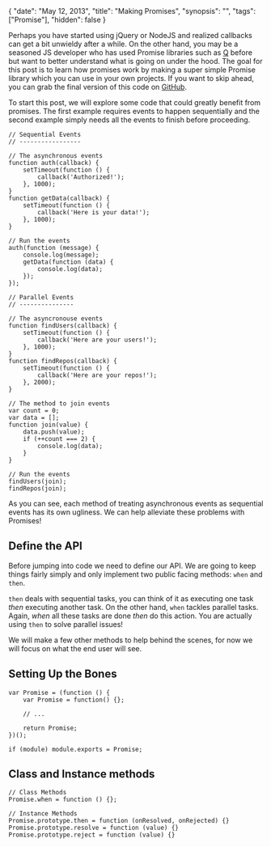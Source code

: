 <data>
{
    "date": "May 12, 2013",
    "title": "Making Promises",
    "synopsis": "",
    "tags": ["Promise"],
    "hidden": false
}
</data>

Perhaps you have started using jQuery or NodeJS and realized callbacks can get a
bit unwieldy after a while. On the other hand, you may be a seasoned JS
developer who has used Promise libraries such as [Q](#) before but want to
better understand what is going on under the hood. The goal for this post is to
learn how promises work by making a super simple Promise library which you can
use in your own projects. If you want to skip ahead, you can grab the final version of this code on [GitHub](https://github.com/kaw2k/Promise/blob/master/Promise.js).

To start this post, we will explore some code that could greatly benefit from
promises. The first example requires events to happen sequentially and the
second example simply needs all the events to finish before proceeding.


    // Sequential Events
    // -----------------

    // The asynchronous events
    function auth(callback) {
        setTimeout(function () {
            callback('Authorized!');
        }, 1000);
    }
    function getData(callback) {
        setTimeout(function () {
            callback('Here is your data!');
        }, 1000);
    }

    // Run the events
    auth(function (message) {
        console.log(message);
        getData(function (data) {
            console.log(data);
        });
    });

    // Parallel Events
    // ---------------

    // The asyncronouse events
    function findUsers(callback) {
        setTimeout(function () {
            callback('Here are your users!');
        }, 1000);
    }
    function findRepos(callback) {
        setTimeout(function () {
            callback('Here are your repos!');
        }, 2000);
    }

    // The method to join events
    var count = 0;
    var data = [];
    function join(value) {
        data.push(value);
        if (++count === 2) {
            console.log(data);
        }
    }

    // Run the events
    findUsers(join);
    findRepos(join);

As you can see, each method of treating asynchronous events as sequential events
has its own ugliness. We can help alleviate these problems with Promises!

## Define the API

Before jumping into code we need to define our API. We are going to keep things
fairly simply and only implement two public facing methods: `when` and `then`.

`then` deals with sequential tasks, you can think of it as executing one task *then* executing another task.  On the other hand, `when` tackles parallel tasks. Again, *when* all these tasks are done *then* do this action. You are actually using `then` to solve parallel issues!

We will make a few other methods to help behind the scenes, for now we will
focus on what the end user will see.

## Setting Up the Bones

    var Promise = (function () {
        var Promise = function() {};

        // ...

        return Promise;
    })();

    if (module) module.exports = Promise;


## Class and Instance methods


    // Class Methods
    Promise.when = function () {};

    // Instance Methods
    Promise.prototype.then = function (onResolved, onRejected) {}
    Promise.prototype.resolve = function (value) {}
    Promise.prototype.reject = function (value) {}




